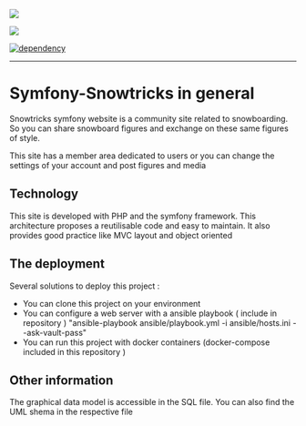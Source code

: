 <a href="https://codeclimate.com/github/DurandSacha/Symfony-Snowtricks/maintainability"><img src="https://api.codeclimate.com/v1/badges/2295e37585a45075da96/maintainability" /></a><br/>

<a href="https://codeclimate.com/github/DurandSacha/Symfony-Snowtricks/test_coverage"><img src="https://api.codeclimate.com/v1/badges/2295e37585a45075da96/test_coverage" /></a><br/>

[![dependency](https://badgen.now.sh/david/dep/styfle/packagephobia)](https://github.com/DurandSacha/Symfony-Snowtricks)<br/>
<hr>



# Symfony-Snowtricks in general
Snowtricks symfony website is a community site related to snowboarding. So you can share snowboard figures and exchange on these same figures of style.

This site has a member area dedicated to users or you can change the settings of your account and post figures and media

## Technology 

This site is developed with PHP and the symfony framework. This architecture proposes a reutilisable code and easy to maintain. It also provides good practice like MVC layout and object oriented

## The deployment 

Several solutions to deploy this project : 
-  You can clone this project on your environment 
-  You can configure a web server with a ansible playbook ( include in repository )
   "ansible-playbook ansible/playbook.yml -i ansible/hosts.ini --ask-vault-pass"
-  You can run this project with docker containers (docker-compose included in this repository )

## Other information 

The graphical data model is accessible in the SQL file. You can also find the UML shema in the respective file



